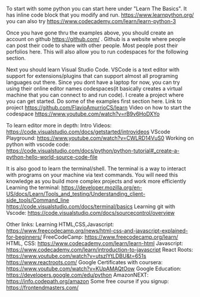 To start with some python you can start here under "Learn The Basics". It has inline code block that you modify and run.
https://www.learnpython.org/ you can also try https://www.codecademy.com/learn/learn-python-3

Once you have gone thru the examples above, you should create an account on github https://github.com/ . Github is a website where people can post their code to share with other people. Most people post their porfolios here. This will also allow you to run codespaces for the following section.

Next you should learn Visual Studio Code. VSCode is a text editor with support for extensions/plugins that can support almost all programing languages out there. Since you dont have a laptop for now, you can try using their online editor names codespaces(it basically creates a virtual machine that you can connect to and run code). I create a project where you can get started. Do some of the examples first section here.
Link to project https://github.com/FlavioAmurrioCS/learn
Video on how to start the codespace https://www.youtube.com/watch?v=rB9v6HoDXYo

To learn editor more in depth:
Intro Videos: https://code.visualstudio.com/docs/getstarted/introvideos
VScode Playground: https://www.youtube.com/watch?v=CWLRD14VuS0
Working on python with vscode code: https://code.visualstudio.com/docs/python/python-tutorial#_create-a-python-hello-world-source-code-file


It is also good to learn the terminal/shell. The terminal is a way to interact with programs on your machine via text commands. You will need this knowledge as you build more complex projects and work more efficiently
Learning the terminal: https://developer.mozilla.org/en-US/docs/Learn/Tools_and_testing/Understanding_client-side_tools/Command_line https://code.visualstudio.com/docs/terminal/basics
Learning git with Vscode: https://code.visualstudio.com/docs/sourcecontrol/overview


Other links:
Learning HTML,CSS,Javascript: https://www.freecodecamp.org/news/html-css-and-javascript-explained-for-beginners/ 
FreeCodeCamp: https://www.freecodecamp.org/learn/
HTML, CSS: https://www.codecademy.com/learn/learn-html
Javascript: https://www.codecademy.com/learn/introduction-to-javascript
React Roots: https://www.youtube.com/watch?v=utszlYtLDBU&t=651s https://www.reactroots.com/
Google Certificates with coursera: https://www.youtube.com/watch?v=KUpAMAQtOow
Google Education: https://developers.google.com/edu/python
AmazonNEXT: https://info.codepath.org/amazon
Some free course if you signup: https://frontendmasters.com/
